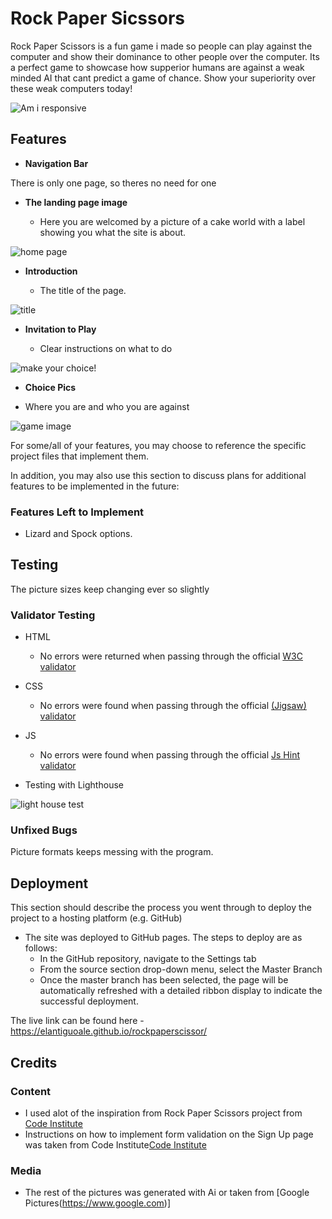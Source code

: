# Rock Paper Sicssors

Rock Paper Scissors is a fun game i made so people can play against the computer and show their dominance to other people over the computer. Its a perfect game to showcase how supperior humans are against a weak minded AI that cant predict a game of chance. Show your superiority over these weak computers today! 

![Am i responsive](https://github.com/elantiguoale/rockpaperscissor/assets/59495965/60fbf87d-cc69-44c2-b803-1ddc2504cc3d)

## Features 

- __Navigation Bar__

There is only one page, so theres no need for one

- __The landing page image__

  - Here you are welcomed by a picture of a cake world with a label showing you what the site is about.

![home page](https://github.com/elantiguoale/rockpaperscissor/assets/59495965/4a7e23a6-e4ac-4d79-b145-75b2473afee2)

- __Introduction__

  - The title of the page.

![title](https://github.com/elantiguoale/rockpaperscissor/assets/59495965/f1341be0-b4ab-4c93-86cd-e2121c6a84ca)

- __Invitation to Play__

  - Clear instructions on what to do 

![make your choice!](https://github.com/elantiguoale/rockpaperscissor/assets/59495965/c37b737f-0c54-48bf-b2ea-1cdeaa104758)

- __Choice Pics__

- Where you are and who you are against

![game image](https://github.com/elantiguoale/rockpaperscissor/assets/59495965/6fd95ba6-2b84-40e0-ba3b-2e1256fc0c35)

For some/all of your features, you may choose to reference the specific project files that implement them.

In addition, you may also use this section to discuss plans for additional features to be implemented in the future:

### Features Left to Implement

- Lizard and Spock options.

## Testing 

The picture sizes keep changing ever so slightly

### Validator Testing 

- HTML
  - No errors were returned when passing through the official [W3C validator](https://validator.w3.org)
- CSS
  - No errors were found when passing through the official [(Jigsaw) validator](https://jigsaw.w3.org)
- JS
  - No errors were found when passing through the official [Js Hint validator](https://jshint.com/)  

- Testing with Lighthouse

 ![light house test](https://github.com/elantiguoale/rockpaperscissor/assets/59495965/ba6d611d-a52b-46ec-a2b6-340c70f7875a)



### Unfixed Bugs

Picture formats keeps messing with the program.

## Deployment

This section should describe the process you went through to deploy the project to a hosting platform (e.g. GitHub) 

- The site was deployed to GitHub pages. The steps to deploy are as follows: 
  - In the GitHub repository, navigate to the Settings tab 
  - From the source section drop-down menu, select the Master Branch
  - Once the master branch has been selected, the page will be automatically refreshed with a detailed ribbon display to indicate the successful deployment. 

The live link can be found here - https://elantiguoale.github.io/rockpaperscissor/


## Credits 
### Content 

- I used alot of the inspiration from Rock Paper Scissors project from [Code Institute](https://codeinstitute.com)
- Instructions on how to implement form validation on the Sign Up page was taken from Code Institute[Code Institute](https://codeinstitute.com)

### Media

- The rest of the pictures was generated with Ai or taken from [Google Pictures(https://www.google.com)]
